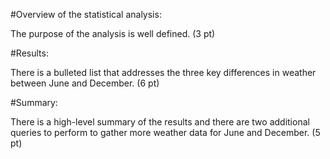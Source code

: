 #Overview of the statistical analysis:

The purpose of the analysis is well defined. (3 pt)

#Results:

There is a bulleted list that addresses the three key differences in weather between June and December. (6 pt)

#Summary:

There is a high-level summary of the results and there are two additional queries to perform to gather more weather data for June and December. (5 pt)
